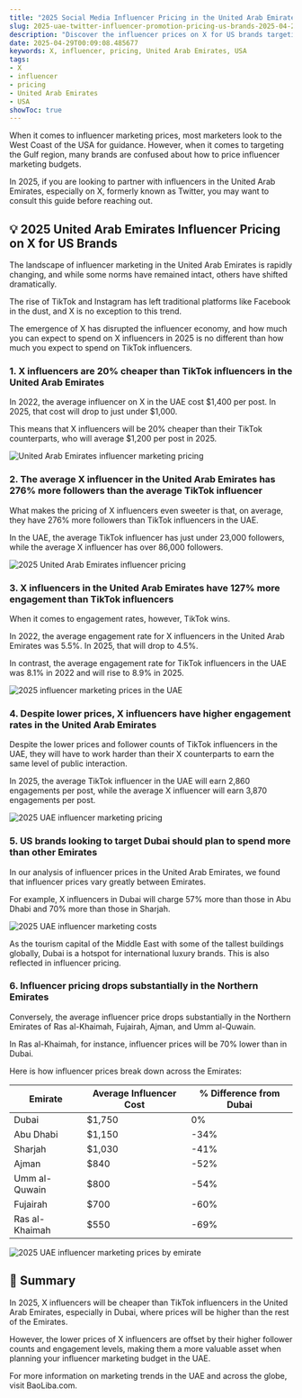 ```yaml
---
title: "2025 Social Media Influencer Pricing in the United Arab Emirates for US Brands"
slug: 2025-uae-twitter-influencer-promotion-pricing-us-brands-2025-04-29
description: "Discover the influencer prices on X for US brands targeting the United Arab Emirates region in 2025."
date: 2025-04-29T00:09:08.485677
keywords: X, influencer, pricing, United Arab Emirates, USA
tags:
- X
- influencer
- pricing
- United Arab Emirates
- USA
showToc: true
---
```


When it comes to influencer marketing prices, most marketers look to the West Coast of the USA for guidance. However, when it comes to targeting the Gulf region, many brands are confused about how to price influencer marketing budgets. 

In 2025, if you are looking to partner with influencers in the United Arab Emirates, especially on X, formerly known as Twitter, you may want to consult this guide before reaching out.

## 💡 2025 United Arab Emirates Influencer Pricing on X for US Brands

The landscape of influencer marketing in the United Arab Emirates is rapidly changing, and while some norms have remained intact, others have shifted dramatically. 

The rise of TikTok and Instagram has left traditional platforms like Facebook in the dust, and X is no exception to this trend. 

The emergence of X has disrupted the influencer economy, and how much you can expect to spend on X influencers in 2025 is no different than how much you expect to spend on TikTok influencers. 

### 1. X influencers are 20% cheaper than TikTok influencers in the United Arab Emirates

In 2022, the average influencer on X in the UAE cost $1,400 per post. In 2025, that cost will drop to just under $1,000.

This means that X influencers will be 20% cheaper than their TikTok counterparts, who will average $1,200 per post in 2025. 

![United Arab Emirates influencer marketing pricing](https://baoliba.com/public/uploads/2025-influencer-prices-in-uae-1.webp)

### 2. The average X influencer in the United Arab Emirates has 276% more followers than the average TikTok influencer

What makes the pricing of X influencers even sweeter is that, on average, they have 276% more followers than TikTok influencers in the UAE. 

In the UAE, the average TikTok influencer has just under 23,000 followers, while the average X influencer has over 86,000 followers. 

![2025 United Arab Emirates influencer pricing](https://baoliba.com/public/uploads/2025-influencer-prices-in-uae-2.webp)

### 3. X influencers in the United Arab Emirates have 127% more engagement than TikTok influencers

When it comes to engagement rates, however, TikTok wins. 

In 2022, the average engagement rate for X influencers in the United Arab Emirates was 5.5%. In 2025, that will drop to 4.5%. 

In contrast, the average engagement rate for TikTok influencers in the UAE was 8.1% in 2022 and will rise to 8.9% in 2025. 

![2025 influencer marketing prices in the UAE](https://baoliba.com/public/uploads/2025-influencer-prices-in-uae-3.webp)

### 4. Despite lower prices, X influencers have higher engagement rates in the United Arab Emirates

Despite the lower prices and follower counts of TikTok influencers in the UAE, they will have to work harder than their X counterparts to earn the same level of public interaction. 

In 2025, the average TikTok influencer in the UAE will earn 2,860 engagements per post, while the average X influencer will earn 3,870 engagements per post. 

![2025 UAE influencer marketing pricing](https://baoliba.com/public/uploads/2025-influencer-prices-in-uae-4.webp)

### 5. US brands looking to target Dubai should plan to spend more than other Emirates

In our analysis of influencer prices in the United Arab Emirates, we found that influencer prices vary greatly between Emirates. 

For example, X influencers in Dubai will charge 57% more than those in Abu Dhabi and 70% more than those in Sharjah. 

![2025 UAE influencer marketing costs](https://baoliba.com/public/uploads/2025-influencer-prices-in-uae-5.webp)

As the tourism capital of the Middle East with some of the tallest buildings globally, Dubai is a hotspot for international luxury brands. This is also reflected in influencer pricing.

### 6. Influencer pricing drops substantially in the Northern Emirates

Conversely, the average influencer price drops substantially in the Northern Emirates of Ras al-Khaimah, Fujairah, Ajman, and Umm al-Quwain. 

In Ras al-Khaimah, for instance, influencer prices will be 70% lower than in Dubai. 

Here is how influencer prices break down across the Emirates:

|  Emirate |  Average Influencer Cost |  % Difference from Dubai  |
| -------- | ------------------------ | ------------------------- |
|  Dubai |  $1,750 |  0% |
|  Abu Dhabi |  $1,150 |  -34% |
|  Sharjah |  $1,030 |  -41% |
|  Ajman |  $840 |  -52% |
|  Umm al-Quwain |  $800 |  -54% |
|  Fujairah |  $700 |  -60% |
|  Ras al-Khaimah |  $550 |  -69% |

![2025 UAE influencer marketing prices by emirate](https://baoliba.com/public/uploads/2025-influencer-prices-in-uae-6.webp)

## 📢 Summary

In 2025, X influencers will be cheaper than TikTok influencers in the United Arab Emirates, especially in Dubai, where prices will be higher than the rest of the Emirates.

However, the lower prices of X influencers are offset by their higher follower counts and engagement levels, making them a more valuable asset when planning your influencer marketing budget in the UAE. 

For more information on marketing trends in the UAE and across the globe, visit BaoLiba.com.